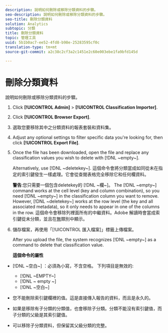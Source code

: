 ```yaml
---
description: 說明如何刪除或移除分類資料的步驟。
seo-description: 說明如何刪除或移除分類資料的步驟。
seo-title: 刪除分類資料
solution: Analytics
subtopic: 分類
title: 刪除分類資料
topic: 管理工具
uuid: 5b1b0ac7-ee52-4fd8-b98e-25283595cf0c
translation-type: tm+mt
source-git-commit: a2c38c2cf3a2c1451e2c60e003ebe1fa9bfd145d

---
```



# 刪除分類資料

說明如何刪除或移除分類資料的步驟。

1. Click **[!UICONTROL Admin]** &gt; **[!UICONTROL Classification Importer]**.
1. Click **[!UICONTROL Browser Export]**.
1. 選取您要移除其中之分類資料的報表套裝和資料集。
1. Adjust any optional settings to filter specific data you're looking for, then click **[!UICONTROL Export File]**.
1. Once the file has been downloaded, open the file and replace any classification values you wish to delete with [!DNL ~empty~].

   Alternatively, use [!DNL ~deletekey~]. 這個命令會將分類當成如同從未在指定的索引鍵發生一樣處理。它會從查閱表格完全移除它和任何欄資料。

   **警告**:您只需要一個包含deletekey的 [!DNL ~欄~]。 The [!DNL ~empty~] command works at the cell level (key and column combination), so you need [!DNL ~empty~] in the classification column you want to remove. However, [!DNL ~deletekey~] works at the row level (the key and all associated metadata), so it only needs to appear in one of the columns in the row. 這個命令會移除列裡面所有的中繼資料。Adobe 解讀時會當成索引鍵從未分類，並且在[無](../../../components/c-classifications2/c-classifications-importer/nonclassified-keys.md#concept_233E51DDF3084FF7B7EA89381C73C5FF)類別中顯示。

1. 儲存檔案，再使用「[!UICONTROL 匯入檔案]」標籤上傳檔案。

   After you upload the file, the system recognizes [!DNL ~empty~] as a command to delete that classification value.

   **這個命令的屬性**

* [!DNL ~空白~] ：必須為小寫，不含空格。 下列項目是無效的:

   * [!DNL ~EMPTY~]
   * [!DNL ~ empty ~]
   * [!DNL ~空白~]

* 您不能刪除索引鍵欄裡的值。這是直接傳入報告的資料，而且是永久的。
* 如果是移除有子分類的分類值，也會移除子分類。分類不能沒有索引鍵值，而子分類的父級是其索引鍵值。
* 可以移除子分類資料，但保留其父級分類的完整。


